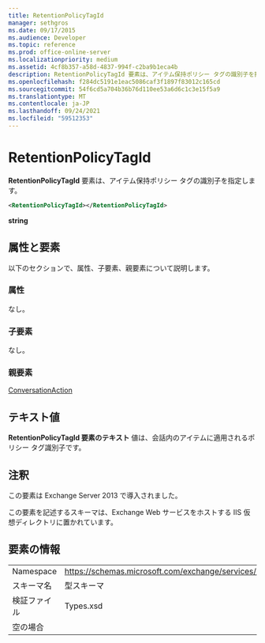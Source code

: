 ```yaml
---
title: RetentionPolicyTagId
manager: sethgros
ms.date: 09/17/2015
ms.audience: Developer
ms.topic: reference
ms.prod: office-online-server
ms.localizationpriority: medium
ms.assetid: 4cf8b357-a58d-4837-994f-c2ba9b1eca4b
description: RetentionPolicyTagId 要素は、アイテム保持ポリシー タグの識別子を指定します。
ms.openlocfilehash: f284dc5191e1eac5086caf3f1897f83012c165cd
ms.sourcegitcommit: 54f6cd5a704b36b76d110ee53a6d6c1c3e15f5a9
ms.translationtype: MT
ms.contentlocale: ja-JP
ms.lasthandoff: 09/24/2021
ms.locfileid: "59512353"
---
```

# <a name="retentionpolicytagid"></a>RetentionPolicyTagId

**RetentionPolicyTagId** 要素は、アイテム保持ポリシー タグの識別子を指定します。 
  
```XML
<RetentionPolicyTagId></RetentionPolicyTagId>
```

 **string**
## <a name="attributes-and-elements"></a>属性と要素

以下のセクションで、属性、子要素、親要素について説明します。
  
### <a name="attributes"></a>属性

なし。
  
### <a name="child-elements"></a>子要素

なし。
  
### <a name="parent-elements"></a>親要素

[ConversationAction](conversationaction.md)
  
## <a name="text-value"></a>テキスト値

**RetentionPolicyTagId 要素のテキスト** 値は、会話内のアイテムに適用されるポリシー タグ識別子です。 
  
## <a name="remarks"></a>注釈

この要素は Exchange Server 2013 で導入されました。
  
この要素を記述するスキーマは、Exchange Web サービスをホストする IIS 仮想ディレクトリに置かれています。
  
## <a name="element-information"></a>要素の情報

|||
|:-----|:-----|
|Namespace  <br/> |https://schemas.microsoft.com/exchange/services/2006/types  <br/> |
|スキーマ名  <br/> |型スキーマ  <br/> |
|検証ファイル  <br/> |Types.xsd  <br/> |
|空の場合  <br/> ||
   

